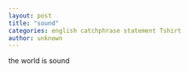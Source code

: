 ```yaml
---
layout: post
title: "sound"
categories: english catchphrase statement Tshirt
author: unknown
---
```


the world is sound
